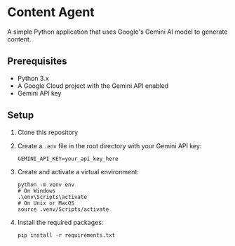 # Content Agent

A simple Python application that uses Google's Gemini AI model to generate content.

## Prerequisites

- Python 3.x
- A Google Cloud project with the Gemini API enabled
- Gemini API key

## Setup

1. Clone this repository

2. Create a `.env` file in the root directory with your Gemini API key:

   ```
   GEMINI_API_KEY=your_api_key_here
   ```

3. Create and activate a virtual environment:
   ```
   python -m venv env
   # On Windows
   .\env\Scripts\activate
   # On Unix or MacOS
   source .venv/Scripts/activate
   ```

4. Install the required packages:
   ```
   pip install -r requirements.txt
   ```
